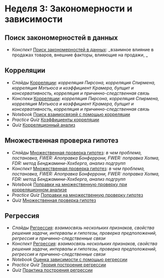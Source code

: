 # Неделя 3: Закономерности и зависимости
## Поиск закономерностей в данных
 * _Конспект_ [Поиск закономерностей в данных](week_3/materials/3-1.Poisk_zavisimostej_v_dannyh.pdf): _взаимное влияние в продажах товаров, внешние факторы, влияющие на продажи, _

## Корреляции
 * _Слайды_ [Корреляции](week_3/materials/3.2.Korrelyacii_slides.pdf): _корреляция Пирсона, корреляция Спирмена, корреляция Мэтьюса и коэффициент Крамера, булщит и консервативность, корреляция и причинно-следственная связь_
 * _Конспеки_ [Корреляции](week_3/materials/3-2.Korrelyacii.pdf): _корреляция Пирсона, корреляция Спирмена, корреляция Мэтьюса и коэффициент Крамера, булщит и консервативность, корреляция и причинно-следственная связь_
 * _Notebook_ [Поиск взаимосвязей с помощью корреляции](week_3/notebooks/stat.correlation.ipynb)
 * _Practice Quiz_ [Коэффициенты корреляции](week_3/quizes/correlation.ipynb)
 * _Quiz_ [Корреляционный анализ](week_3/quizes/correlation_analysis.ipynb)

## Множественная проверка гипотез
 * _Слайды_ [Множественная проверка гипотез](week_3/materials/3.3.Mnozhestvennaya_proverka_gipotez_slides.pdf): _в чем проблема, постановка, FWER: Апоправка Бонферрони, FWER: поправка Холма, FDR: метод Бенджамини-Хохберга, анализ подгрупп_
 * _Конспект_ [Множественная проверка гипотез](week_3/materials/3-3.Mnozhestvennaya_proverka_gipotez.pdf): _в чем проблема, постановка, FWER: Апоправка Бонферрони, FWER: поправка Холма, FDR: метод Бенджамини-Хохберга, анализ подгрупп_
 * _Notebook_ [Поправки на множественную проверку при корреляционном анализе](week_3/notebooks/stat.multiple_hypothesis_testing.ipynb)
 * _Practice Quiz_ [Поправки на множественную проверку гипотез](week_3/quizes/multiple_hypothesis_testing.ipynb)
 * _Quiz_ [Множественная проверка гипотез](week_3/quizes/multiple_hypothesis_testing_quiz.ipynb)

## Регрессия
 * _Слайды_ [Регрессия](week_3/materials/3.4.Regressiya_slides.pdf): _взаимосвязь нескольких признаков, свойства решения задачи, интервалы и гипотезы, проверка предположений, регрессия и причинно-следственные связи_
 * _Конспект_ [Регрессия](week_3/materials/3-4.Regressiya.pdf): _взаимосвязь нескольких признаков, свойства решения задачи, интервалы и гипотезы, проверка предположений, регрессия и причинно-следственные связи_
 * _Notebook_ [Оценка зависимости с помощью регрессии](week_3/notebooks/stat.regression.ipynb)
 * _Practice Quiz_ [Теория построение регрессии](week_3/quizes/regression_models_theory.ipynb)
 * _Quiz_ [Практика построения регрессии](week_3/quizes/regression_models_practice.ipynb)
